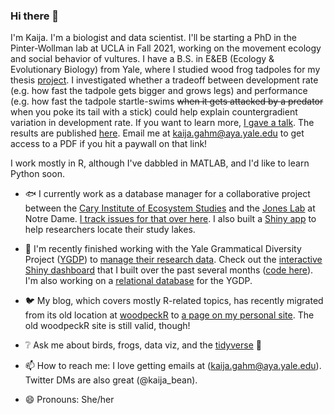 ### Hi there 👋

I'm Kaija. I'm a biologist and data scientist. I'll be starting a PhD in the Pinter-Wollman lab at UCLA in Fall 2021, working on the movement ecology and social behavior of vultures. I have a B.S. in E&EB (Ecology & Evolutionary Biology) from Yale, where I studied wood frog tadpoles for my thesis [project](https://github.com/kaijagahm/BurstSpeed). I investigated whether a tradeoff between development rate (e.g. how fast the tadpole gets bigger and grows legs) and performance (e.g. how fast the tadpole startle-swims ~~when it gets attacked by a predator~~ when you poke its tail with a stick) could help explain countergradient variation in development rate. If you want to learn more, [I gave a talk](https://drive.google.com/file/d/1CxEaJEx65V1qLG2tahUCO8qabylamchG/view?usp=sharing). The results are published [here](https://onlinelibrary.wiley.com/doi/abs/10.1002/jez.2434). Email me at kaija.gahm@aya.yale.edu to get access to a PDF if you hit a paywall on that link!

I work mostly in R, although I've dabbled in MATLAB, and I'd like to learn Python soon. 

- :fish:  I currently work as a database manager for a collaborative project between the [Cary Institute of Ecosystem Studies](https://www.caryinstitute.org/) and the [Jones Lab](https://www3.nd.edu/~sjones20/) at Notre Dame. [I track issues for that over here](https://github.com/MFEh2o/db/issues). I also built a [Shiny app](https://gahmkcaryinstitute.shinyapps.io/lakeLatLongFinder/) to help researchers locate their study lakes.

- 💬  I'm recently finished working with the Yale Grammatical Diversity Project ([YGDP](https://ygdp.yale.edu/)) to [manage their research data](https://github.com/kaijagahm?tab=projects). Check out the [interactive Shiny dashboard](https://kaijagahm.shinyapps.io/ygdpDashboard/) that I built over the past several months ([code here](https://github.com/kaijagahm/ygdpDashboard)). I'm also working on a [relational database](https://github.com/kaijagahm/ygdpDB) for the YGDP.

- :bird:  My blog, which covers mostly R-related topics, has recently migrated from its old location at [woodpeckR](https://thewoodpeckr.wordpress.com/) to [a page on my personal site](https://kaijagahm.netlify.app/blog.html). The old woodpeckR site is still valid, though!

- ❔  Ask me about birds, frogs, data viz, and the [tidyverse](https://www.tidyverse.org/) :milky_way:

- 📫  How to reach me: I love getting emails at (kaija.gahm@aya.yale.edu). Twitter DMs are also great (@kaija_bean). 

- 😄  Pronouns: She/her
